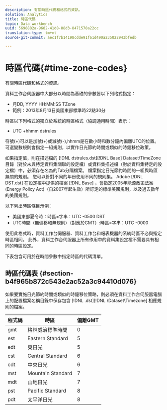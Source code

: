 ```yaml
---
description: 有關時區代碼和格式的資訊。
solution: Analytics
title: 時區代碼
topic: Data workbench
uuid: 5698882a-9682-41d8-88d3-8471578a22cc
translation-type: tm+mt
source-git-commit: aec1f7b14198cdde91f61d490a235022943bfedb

---
```



# 時區代碼{#time-zone-codes}

有關時區代碼和格式的資訊。

資料工作台伺服器中大部分以時間為基礎的參數皆以下列格式指定：

* 月DD, YYYY HH:MM:SS TZone
* 範例：2013年8月13日美國東部標準時22點30分

時區以下列格式的獨立於系統的時區格式（協調通用時間）表示：

* UTC +hhmm dstrules

符號(+)可以是加號(+)或減號(-),hhmm是在數小時和數分鐘內偏離UTC的位置。 可選變數規則會指定一組規則，以實作日光節約時間或類似的時鐘移位政策。

如果指定值，則在描述檔的 [!DNL dstrules.dst][!DNL Base] Dataset\TimeZone目錄（對於未與特定資料集關聯的設定檔）或資料集描述檔（對於資料集特定的設定檔）中，必須存在名為的Tab分隔檔案。 檔案指定日光節約時間的一組與時區無關的規則。 您可以針對不同的年份使用不同的規則集。 Adobe [!DNL DST.dst] 在設定檔中提供的檔案 [!DNL Base] ，會指定2005年能源政策法案(Energy Policy Act)（自2007年起生效）所訂定的標準美國規則，以及過去數年的美國規則。

以下列出時區條目示例：

* 美國東部夏令時：時區=字串：UTC -0500 DST
* UTC時間（無偏移和無規則）（對應於GMT）:時區=字串：UTC -0000

使用此格式時，資料工作台伺服器、資料工作台和報表機器的系統時區不必與指定時區相同。 此外，資料工作台伺服器上所有作用中的資料集設定檔不需要具有相同的時區設定。

下表包含可用於在時間參數中指定時區的代碼清單。

## 時區代碼表 {#section-b4f965b872c543e2ac52a3c94410d076}

如果要實施日光節約時間或類似的時鐘移位策略，則必須在資料工作台伺服器電腦上的配置檔案名稱目錄中保存包含 [!DNL .dst][!DNL \Dataset\Timezone] 相應規則的檔案。

| 程式碼 | 時區 | 偏離GMT |
|---|---|---|
| gmt | 格林威治標準時間 | 0 |
| est | Eastern Standard | 5 |
| edt | 東日光 | 5 |
| cst | Central Standard | 6 |
| cdt | 中央日光 | 6 |
| mst | Mountain Standard | 7 |
| mdt | 山地日光 | 7 |
| pst | Pacific Standard | 8 |
| pdt | 太平洋日光 | 8 |

